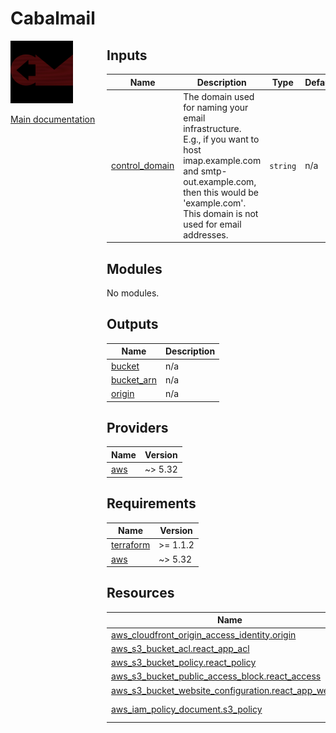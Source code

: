 <!-- BEGIN_TF_DOCS -->
# Cabalmail
<div style="width: 10em; float:left; height: 100%; padding-right: 1em;"><img src="/docs/logo.png" width="100" />
<p><a href="/README.md">Main documentation</a></p>
</div><div style="padding-left: 11em;">



## Inputs

| Name | Description | Type | Default | Required |
|------|-------------|------|---------|:--------:|
| <a name="input_control_domain"></a> [control\_domain](#input\_control\_domain) | The domain used for naming your email infrastructure. E.g., if you want to host imap.example.com and smtp-out.example.com, then this would be 'example.com'. This domain is not used for email addresses. | `string` | n/a | yes |
## Modules

No modules.
## Outputs

| Name | Description |
|------|-------------|
| <a name="output_bucket"></a> [bucket](#output\_bucket) | n/a |
| <a name="output_bucket_arn"></a> [bucket\_arn](#output\_bucket\_arn) | n/a |
| <a name="output_origin"></a> [origin](#output\_origin) | n/a |
## Providers

| Name | Version |
|------|---------|
| <a name="provider_aws"></a> [aws](#provider\_aws) | ~> 5.32 |
## Requirements

| Name | Version |
|------|---------|
| <a name="requirement_terraform"></a> [terraform](#requirement\_terraform) | >= 1.1.2 |
| <a name="requirement_aws"></a> [aws](#requirement\_aws) | ~> 5.32 |
## Resources

| Name | Type |
|------|------|
| [aws_cloudfront_origin_access_identity.origin](https://registry.terraform.io/providers/hashicorp/aws/latest/docs/resources/cloudfront_origin_access_identity) | resource |
| [aws_s3_bucket_acl.react_app_acl](https://registry.terraform.io/providers/hashicorp/aws/latest/docs/resources/s3_bucket_acl) | resource |
| [aws_s3_bucket_policy.react_policy](https://registry.terraform.io/providers/hashicorp/aws/latest/docs/resources/s3_bucket_policy) | resource |
| [aws_s3_bucket_public_access_block.react_access](https://registry.terraform.io/providers/hashicorp/aws/latest/docs/resources/s3_bucket_public_access_block) | resource |
| [aws_s3_bucket_website_configuration.react_app_website](https://registry.terraform.io/providers/hashicorp/aws/latest/docs/resources/s3_bucket_website_configuration) | resource |
| [aws_iam_policy_document.s3_policy](https://registry.terraform.io/providers/hashicorp/aws/latest/docs/data-sources/iam_policy_document) | data source |

</div>
<!-- END_TF_DOCS -->